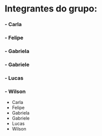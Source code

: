 # Integrantes do grupo:
### - Carla
### - Felipe
### - Gabriela
### - Gabriele
### - Lucas
### - Wilson
<ul>
  <li>Carla</li>
  <li>Felipe</li>
  <li>Gabriela</li>
  <li>Gabriele</li>
  <li>Lucas</li>
  <li>Wilson</li>
</ul>
